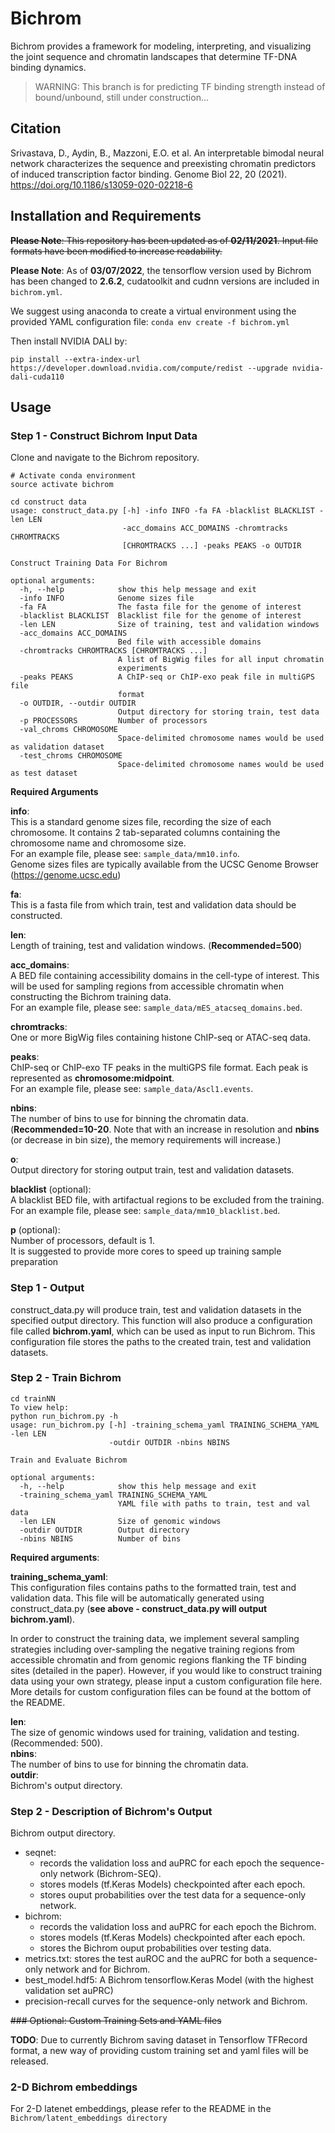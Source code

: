 # Bichrom
Bichrom provides a framework for modeling, interpreting, and visualizing the joint sequence and chromatin landscapes that determine TF-DNA binding dynamics.

> WARNING: This branch is for predicting TF binding strength instead of bound/unbound, still under construction...

## Citation
Srivastava, D., Aydin, B., Mazzoni, E.O. et al. An interpretable bimodal neural network characterizes the sequence and preexisting chromatin predictors of induced transcription factor binding. Genome Biol 22, 20 (2021). 
https://doi.org/10.1186/s13059-020-02218-6


## Installation and Requirements 

~~**Please Note**: This repository has been updated as of **02/11/2021**. Input file formats have been modified to increase readability.~~

**Please Note**: As of **03/07/2022**, the tensorflow version used by Bichrom has been changed to **2.6.2**, cudatoolkit and cudnn versions are included in `bichrom.yml`.

We suggest using anaconda to create a virtual environment using the provided YAML configuration file:
`conda env create -f bichrom.yml`  

Then install NVIDIA DALI by:

`pip install --extra-index-url https://developer.download.nvidia.com/compute/redist --upgrade nvidia-dali-cuda110`

## Usage

### Step 1 - Construct Bichrom Input Data

Clone and navigate to the Bichrom repository. 
```
# Activate conda environment 
source activate bichrom

cd construct data
usage: construct_data.py [-h] -info INFO -fa FA -blacklist BLACKLIST -len LEN
                         -acc_domains ACC_DOMAINS -chromtracks CHROMTRACKS
                         [CHROMTRACKS ...] -peaks PEAKS -o OUTDIR

Construct Training Data For Bichrom

optional arguments:
  -h, --help            show this help message and exit
  -info INFO            Genome sizes file
  -fa FA                The fasta file for the genome of interest
  -blacklist BLACKLIST  Blacklist file for the genome of interest
  -len LEN              Size of training, test and validation windows
  -acc_domains ACC_DOMAINS
                        Bed file with accessible domains
  -chromtracks CHROMTRACKS [CHROMTRACKS ...]
                        A list of BigWig files for all input chromatin
                        experiments
  -peaks PEAKS          A ChIP-seq or ChIP-exo peak file in multiGPS file
                        format
  -o OUTDIR, --outdir OUTDIR
                        Output directory for storing train, test data
  -p PROCESSORS         Number of processors
  -val_chroms CHROMOSOME
                        Space-delimited chromosome names would be used as validation dataset
  -test_chroms CHROMOSOME
                        Space-delimited chromosome names would be used as test dataset
```

**Required Arguments**

**info**:   
This is a standard genome sizes file, recording the size of each chromosome. It contains 2 tab-separated columns containing the chromosome name and chromosome size.  
For an example file, please see: `sample_data/mm10.info`.  
Genome sizes files are typically available from the UCSC Genome Browser (https://genome.ucsc.edu)

**fa**:  
This is a fasta file from which train, test and validation data should be constructed. 

**len**:  
Length of training, test and validation windows. (**Recommended=500**)

**acc_domains**:   
A BED file containing accessibility domains in the cell-type of interest. This will be used for sampling regions from accessible chromatin when constructing the Bichrom training data.  
For an example file, please see: `sample_data/mES_atacseq_domains.bed`.

**chromtracks**:   
One or more BigWig files containing histone ChIP-seq or ATAC-seq data. 

**peaks**:  
ChIP-seq or ChIP-exo TF peaks in the multiGPS file format. Each peak is represented as **chromosome:midpoint**.  
For an example file, please see: `sample_data/Ascl1.events`.

**nbins**:  
The number of bins to use for binning the chromatin data. (**Recommended=10-20**. Note that with an increase in resolution and **nbins** (or decrease in bin size), the memory requirements will increase.)

**o**:   
Output directory for storing output train, test and validation datasets. 

**blacklist** (optional):   
A blacklist BED file, with artifactual regions to be excluded from the training.  
For an example file, please see: `sample_data/mm10_blacklist.bed`.

**p** (optional):    
Number of processors, default is 1.    
It is suggested to provide more cores to speed up training sample preparation

### Step 1 - Output 
construct_data.py will produce train, test and validation datasets in the specified output directory.
This function will also produce a configuration file called **bichrom.yaml**, which can be used as input to run Bichrom. This configuration file stores the paths to the created train, test and validation datasets. 


### Step 2 - Train Bichrom

```
cd trainNN  
To view help:   
python run_bichrom.py -h
usage: run_bichrom.py [-h] -training_schema_yaml TRAINING_SCHEMA_YAML -len LEN
                      -outdir OUTDIR -nbins NBINS

Train and Evaluate Bichrom

optional arguments:
  -h, --help            show this help message and exit
  -training_schema_yaml TRAINING_SCHEMA_YAML
                        YAML file with paths to train, test and val data
  -len LEN              Size of genomic windows
  -outdir OUTDIR        Output directory
  -nbins NBINS          Number of bins

```
  
**Required arguments**: 

**training_schema_yaml**:  
This configuration files contains paths to the formatted train, test and validation data. This file will be automatically generated using construct_data.py (**see above - construct_data.py will output bichrom.yaml**).

In order to construct the training data, we implement several sampling strategies including over-sampling the negative training regions from accessible chromatin and from genomic regions flanking the TF binding sites (detailed in the paper). However, if you would like to construct training data using your own strategy, please input a custom configuration file here. More details for custom configuration files can be found at the bottom of the README.  

**len**:  
The size of genomic windows used for training, validation and testing. (Recommended: 500).    
**nbins**:  
The number of bins to use for binning the chromatin data.   
**outdir**:   
Bichrom's output directory.  


### Step 2 - Description of Bichrom's Output
Bichrom output directory. 
  * seqnet: 
    * records the validation loss and auPRC for each epoch the sequence-only network (Bichrom-SEQ).
    * stores models (tf.Keras Models) checkpointed after each epoch. 
    * stores ouput probabilities over the test data for a sequence-only network. 
  * bichrom: 
    * records the validation loss and auPRC for each epoch the Bichrom. 
    * stores models (tf.Keras Models) checkpointed after each epoch. 
    * stores the Bichrom ouput probabilities over testing data. 
  * metrics.txt: stores the test auROC and the auPRC for both a sequence-only network and for Bichrom. 
  * best_model.hdf5: A Bichrom tensorflow.Keras Model (with the highest validation set auPRC)
  * precision-recall curves for the sequence-only network and Bichrom.
  
~~### Optional: Custom Training Sets and YAML files~~

**TODO**: Due to currently Bichrom saving dataset in Tensorflow TFRecord format, a new way of providing custom training set and yaml files will be released.

### 2-D Bichrom embeddings
For 2-D latenet embeddings, please refer to the README in the ```Bichrom/latent_embeddings directory```
